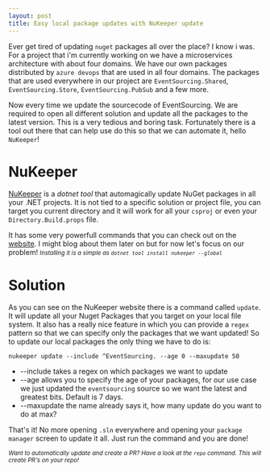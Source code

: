 ```yaml
---
layout: post
title: Easy local package updates with NuKeeper update
---
```


Ever get tired of updating `nuget` packages all over the place? I know i was. For a project that i'm currently working on we have a microservices architecture with about four domains. We have our own packages distributed by `azure devops` that are used in all four domains. The packages that are used everywhere in our project are `EventSourcing.Shared`, `EventSourcing.Store`, `EventSourcing.PubSub` and a few more.

Now every time we update the sourcecode of EventSourcing. We are required to open all different solution and update all the packages to the latest version. This is a very tedious and boring task. Fortunately there is a tool out there that can help use do this so that we can automate it, hello `NuKeeper`!

# NuKeeper

[NuKeeper](https://github.com/NuKeeperDotNet/NuKeeper) is a *dotnet tool* that automagically update NuGet packages in all your .NET projects. It is not tied to a specific solution or project file, you can target you current directory and it will work for all your `csproj` or even your `Directory.Build.props` file. 

It has some very powerfull commands that you can check out on the [website](https://github.com/NuKeeperDotNet/NuKeeper#commands). I might blog about them later on but for now let's focus on our problem!
<em><small>
Installing it is a simple as `dotnet tool install nukeeper --global`
</small></em>

# Solution
As you can see on the NuKeeper website there is a command called `update`. It will update all your Nuget Packages that you target on your local file system. It also has a really nice feature in which you can provide a `regex` pattern so that we can specify only the packages that we want updated! So to update our local packages the only thing we have to do is:

`nukeeper update --include ^EventSourcing. --age 0 --maxupdate 50`

* --include takes a regex on which packages we want to update
* --age allows you to specify the age of your packages, for our use case we just updated the `eventsourcing` source so we want the latest and greatest bits. Default is 7 days.
* --maxupdate the name already says it, how many update do you want to do at max?

That's it! No more opening `.sln` everywhere and opening your `package manager` screen to update it all. Just run the command and you are done!

<em><small>
Want to automatically update and create a PR? Have a look at the `repo` command. This will create PR's on your repo!
</small></em>

